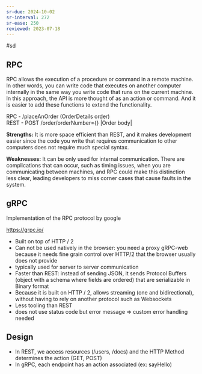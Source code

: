 ```yaml
---
sr-due: 2024-10-02
sr-interval: 272
sr-ease: 250
reviewed: 2023-07-18
---
```


#sd

## RPC

RPC allows the execution of a procedure or command in a remote machine. In other words, you can write code that executes on another computer internally in the same way you write code that runs on the current machine. In this approach, the API is more thought of as an action or command. And it is easier to add these functions to extend the functionality.

RPC - /placeAnOrder (OrderDetails order)  
REST - POST /order/orderNumber={} |Order body|

**Strengths:** It is more space efficient than REST, and it makes development easier since the code you write that requires communication to other computers does not require much special syntax.

**Weaknesses:** It can be only used for internal communication. There are complications that can occur, such as timing issues, when you are communicating between machines, and RPC could make this distinction less clear, leading developers to miss corner cases that cause faults in the system.


## gRPC

Implementation of the RPC protocol by google


https://grpc.io/

- Built on top of HTTP / 2
- Can not be used natively in the browser: you need a proxy gRPC-web because it needs fine grain control over HTTP/2 that the browser usually does not provide
- typically used for server to server communication
- Faster than REST: instead of sending JSON, it sends Protocol Buffers (object with a schema where fields are ordered) that are serializable in Binary format
- Because it is built on HTTP / 2, allows streaming (one and bidirectional), without having to rely on another protocol such as Websockets
- Less tooling than REST
- does not use status code but error message => custom error handling needed

## Design

- In REST, we access resources (/users, /docs) and the HTTP Method determines the action (GET, POST)
- In gRPC, each endpoint has an action associated (ex: sayHello)
